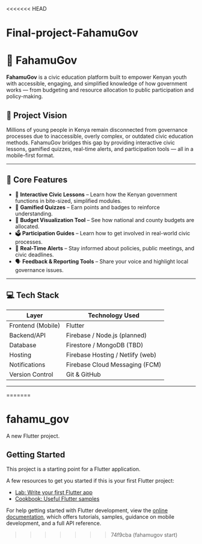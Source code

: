 <<<<<<< HEAD
# Final-project-FahamuGov
# 📱 FahamuGov

**FahamuGov** is a civic education platform built to empower Kenyan youth with accessible, engaging, and simplified knowledge of how government works — from budgeting and resource allocation to public participation and policy-making.


## 🚀 Project Vision

Millions of young people in Kenya remain disconnected from governance processes due to inaccessible, overly complex, or outdated civic education methods. FahamuGov bridges this gap by providing interactive civic lessons, gamified quizzes, real-time alerts, and participation tools — all in a mobile-first format.

---

## 🎯 Core Features

- 🧠 **Interactive Civic Lessons** – Learn how the Kenyan government functions in bite-sized, simplified modules.  
- 🧩 **Gamified Quizzes** – Earn points and badges to reinforce understanding.  
- 💸 **Budget Visualization Tool** – See how national and county budgets are allocated.  
- 🗳️ **Participation Guides** – Learn how to get involved in real-world civic processes.  
- 🔔 **Real-Time Alerts** – Stay informed about policies, public meetings, and civic deadlines.  
- 🗣️ **Feedback & Reporting Tools** – Share your voice and highlight local governance issues.

---

## 💻 Tech Stack

| Layer              | Technology Used                 |
|--------------------|----------------------------------|
| Frontend (Mobile)  | Flutter                          |
| Backend/API        | Firebase / Node.js (planned)     |
| Database           | Firestore / MongoDB (TBD)        |
| Hosting            | Firebase Hosting / Netlify (web) |
| Notifications      | Firebase Cloud Messaging (FCM)   |
| Version Control    | Git & GitHub                     |

---

=======
# fahamu_gov

A new Flutter project.

## Getting Started

This project is a starting point for a Flutter application.

A few resources to get you started if this is your first Flutter project:

- [Lab: Write your first Flutter app](https://docs.flutter.dev/get-started/codelab)
- [Cookbook: Useful Flutter samples](https://docs.flutter.dev/cookbook)

For help getting started with Flutter development, view the
[online documentation](https://docs.flutter.dev/), which offers tutorials,
samples, guidance on mobile development, and a full API reference.
>>>>>>> 74f9cba (fahamugov start)
